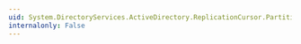 ```yaml
---
uid: System.DirectoryServices.ActiveDirectory.ReplicationCursor.PartitionName
internalonly: False
---
```

